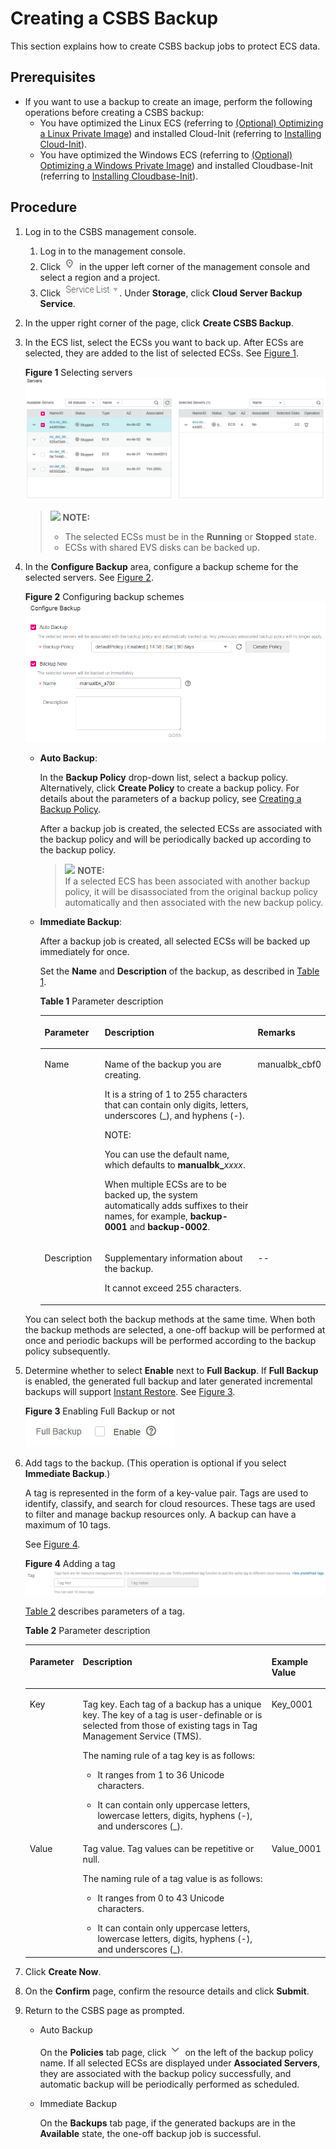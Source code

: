 # Creating a CSBS Backup<a name="EN-US_TOPIC_0072046354"></a>

This section explains how to create CSBS backup jobs to protect ECS data.

## Prerequisites<a name="section1638313413316"></a>

-   If you want to use a backup to create an image, perform the following operations before creating a CSBS backup:
    -   You have optimized the Linux ECS \(referring to  [\(Optional\) Optimizing a Linux Private Image](https://docs.otc.t-systems.com/usermanual/ims/en-us_topic_0047501133.html)\) and installed Cloud-Init \(referring to  [Installing Cloud-Init](https://docs.otc.t-systems.com/usermanual/ims/en-us_topic_0030730603.html)\).
    -   You have optimized the Windows ECS \(referring to  [\(Optional\) Optimizing a Windows Private Image](https://docs.otc.t-systems.com/usermanual/ims/en-us_topic_0047501112.html)\) and installed Cloudbase-Init \(referring to  [Installing Cloudbase-Init](https://docs.otc.t-systems.com/usermanual/ims/en-us_topic_0030730602.html)\).


## Procedure<a name="section10714102810610"></a>

1.  Log in to the CSBS management console.
    1.  Log in to the management console.
    2.  Click  ![](figures/icon-region.png)  in the upper left corner of the management console and select a region and a project.
    3.  Click  ![](figures/icon-servicelist.png). Under  **Storage**, click  **Cloud Server Backup Service**.

2.  In the upper right corner of the page, click  **Create CSBS Backup**.
3.  In the ECS list, select the ECSs you want to back up. After ECSs are selected, they are added to the list of selected ECSs. See  [Figure 1](#fig7683103644515).

    **Figure  1**  Selecting servers<a name="fig7683103644515"></a>  
    ![](figures/selecting-servers.png "selecting-servers")

    >![](/images/icon-note.gif) **NOTE:**   
    >-   The selected ECSs must be in the  **Running**  or  **Stopped**  state.  
    >-   ECSs with shared EVS disks can be backed up.  

4.  In the  **Configure Backup**  area, configure a backup scheme for the selected servers. See  [Figure 2](#fig599112219464).

    **Figure  2**  Configuring backup schemes<a name="fig599112219464"></a>  
    ![](figures/configuring-backup-schemes.png "configuring-backup-schemes")

    -   **Auto Backup**:

        In the  **Backup Policy**  drop-down list, select a backup policy. Alternatively, click  **Create Policy**  to create a backup policy. For details about the parameters of a backup policy, see  [Creating a Backup Policy](creating-a-backup-policy.md).

        After a backup job is created, the selected ECSs are associated with the backup policy and will be periodically backed up according to the backup policy.

        >![](/images/icon-note.gif) **NOTE:**   
        >If a selected ECS has been associated with another backup policy, it will be disassociated from the original backup policy automatically and then associated with the new backup policy.  

    -   **Immediate Backup**:

        After a backup job is created, all selected ECSs will be backed up immediately for once.

        Set the  **Name**  and  **Description**  of the backup, as described in  [Table 1](#table4829135361311).

        **Table  1**  Parameter description

        <a name="table4829135361311"></a>
        <table><thead align="left"><tr id="row148305532138"><th class="cellrowborder" valign="top" width="21.240000000000002%" id="mcps1.2.4.1.1"><p id="p083065318138"><a name="p083065318138"></a><a name="p083065318138"></a>Parameter</p>
        </th>
        <th class="cellrowborder" valign="top" width="56.96%" id="mcps1.2.4.1.2"><p id="p083019532138"><a name="p083019532138"></a><a name="p083019532138"></a>Description</p>
        </th>
        <th class="cellrowborder" valign="top" width="21.8%" id="mcps1.2.4.1.3"><p id="p98301553161318"><a name="p98301553161318"></a><a name="p98301553161318"></a>Remarks</p>
        </th>
        </tr>
        </thead>
        <tbody><tr id="row1783115313136"><td class="cellrowborder" valign="top" width="21.240000000000002%" headers="mcps1.2.4.1.1 "><p id="p3831135341313"><a name="p3831135341313"></a><a name="p3831135341313"></a>Name</p>
        </td>
        <td class="cellrowborder" valign="top" width="56.96%" headers="mcps1.2.4.1.2 "><p id="p1183119535130"><a name="p1183119535130"></a><a name="p1183119535130"></a>Name of the backup you are creating.</p>
        <p id="p12831145311135"><a name="p12831145311135"></a><a name="p12831145311135"></a>It is a string of 1 to 255 characters that can contain only digits, letters, underscores (_), and hyphens (-).</p>
        <div class="note" id="note683113533139"><a name="note683113533139"></a><a name="note683113533139"></a><span class="notetitle"> NOTE: </span><div class="notebody"><p id="p8875521124020"><a name="p8875521124020"></a><a name="p8875521124020"></a>You can use the default name, which defaults to <strong id="b842352706153327"><a name="b842352706153327"></a><a name="b842352706153327"></a>manualbk_</strong><em id="i842352697153330"><a name="i842352697153330"></a><a name="i842352697153330"></a>xxxx</em>.</p>
        <p id="p11831125312137"><a name="p11831125312137"></a><a name="p11831125312137"></a>When multiple ECSs are to be backed up, the system automatically adds suffixes to their names, for example, <strong id="b84235270671449"><a name="b84235270671449"></a><a name="b84235270671449"></a>backup-0001</strong> and <strong id="b50763064071456"><a name="b50763064071456"></a><a name="b50763064071456"></a>backup-0002</strong>.</p>
        </div></div>
        </td>
        <td class="cellrowborder" valign="top" width="21.8%" headers="mcps1.2.4.1.3 "><p id="p15831185312131"><a name="p15831185312131"></a><a name="p15831185312131"></a>manualbk_cbf0</p>
        </td>
        </tr>
        <tr id="row3831195371315"><td class="cellrowborder" valign="top" width="21.240000000000002%" headers="mcps1.2.4.1.1 "><p id="p9831185391318"><a name="p9831185391318"></a><a name="p9831185391318"></a>Description</p>
        </td>
        <td class="cellrowborder" valign="top" width="56.96%" headers="mcps1.2.4.1.2 "><p id="p10831853181310"><a name="p10831853181310"></a><a name="p10831853181310"></a>Supplementary information about the backup.</p>
        <p id="p10831135391313"><a name="p10831135391313"></a><a name="p10831135391313"></a>It cannot exceed 255 characters.</p>
        </td>
        <td class="cellrowborder" valign="top" width="21.8%" headers="mcps1.2.4.1.3 "><p id="p19831165313138"><a name="p19831165313138"></a><a name="p19831165313138"></a>--</p>
        </td>
        </tr>
        </tbody>
        </table>

    You can select both the backup methods at the same time. When both the backup methods are selected, a one-off backup will be performed at once and periodic backups will be performed according to the backup policy subsequently.

5.  Determine whether to select  **Enable**  next to  **Full Backup**. If  **Full Backup**  is enabled, the generated full backup and later generated incremental backups will support  [Instant Restore](basic-concepts.md#section181448505477). See  [Figure 3](#fig21211503353).

    **Figure  3**  Enabling Full Backup or not<a name="fig21211503353"></a>  
    ![](figures/enabling-full-backup-or-not.png "enabling-full-backup-or-not")

6.  Add tags to the backup. \(This operation is optional if you select  **Immediate Backup**.\)

    A tag is represented in the form of a key-value pair. Tags are used to identify, classify, and search for cloud resources. These tags are used to filter and manage backup resources only. A backup can have a maximum of 10 tags.

    See  [Figure 4](#fig09521715453).

    **Figure  4**  Adding a tag<a name="fig09521715453"></a>  
    ![](figures/adding-a-tag.png "adding-a-tag")

    [Table 2](#table191162312815)  describes parameters of a tag.

    **Table  2**  Parameter description

    <a name="table191162312815"></a>
    <table><thead align="left"><tr id="row41151331884"><th class="cellrowborder" valign="top" width="16%" id="mcps1.2.4.1.1"><p id="p311514319817"><a name="p311514319817"></a><a name="p311514319817"></a>Parameter</p>
    </th>
    <th class="cellrowborder" valign="top" width="65%" id="mcps1.2.4.1.2"><p id="p3115234819"><a name="p3115234819"></a><a name="p3115234819"></a>Description</p>
    </th>
    <th class="cellrowborder" valign="top" width="19%" id="mcps1.2.4.1.3"><p id="p19990164015312"><a name="p19990164015312"></a><a name="p19990164015312"></a>Example Value</p>
    </th>
    </tr>
    </thead>
    <tbody><tr id="row51153313816"><td class="cellrowborder" valign="top" width="16%" headers="mcps1.2.4.1.1 "><p id="p14115183385"><a name="p14115183385"></a><a name="p14115183385"></a>Key</p>
    </td>
    <td class="cellrowborder" valign="top" width="65%" headers="mcps1.2.4.1.2 "><p id="p611511310819"><a name="p611511310819"></a><a name="p611511310819"></a>Tag key. Each tag of a backup has a unique key. The key of a tag is user-definable or is selected from those of existing tags in Tag Management Service (TMS).</p>
    <p id="p191158314810"><a name="p191158314810"></a><a name="p191158314810"></a>The naming rule of a tag key is as follows:</p>
    <a name="ul1277719205177"></a><a name="ul1277719205177"></a><ul id="ul1277719205177"><li>It ranges from 1 to 36 Unicode characters.</li></ul>
    <a name="ul20115438812"></a><a name="ul20115438812"></a><ul id="ul20115438812"><li>It can contain only uppercase letters, lowercase letters, digits, hyphens (-), and underscores (_).</li></ul>
    </td>
    <td class="cellrowborder" valign="top" width="19%" headers="mcps1.2.4.1.3 "><p id="p1499017405316"><a name="p1499017405316"></a><a name="p1499017405316"></a>Key_0001</p>
    </td>
    </tr>
    <tr id="row21161531187"><td class="cellrowborder" valign="top" width="16%" headers="mcps1.2.4.1.1 "><p id="p101151731081"><a name="p101151731081"></a><a name="p101151731081"></a>Value</p>
    </td>
    <td class="cellrowborder" valign="top" width="65%" headers="mcps1.2.4.1.2 "><p id="p1911693486"><a name="p1911693486"></a><a name="p1911693486"></a>Tag value. Tag values can be repetitive or null.</p>
    <p id="p21161131085"><a name="p21161131085"></a><a name="p21161131085"></a>The naming rule of a tag value is as follows:</p>
    <a name="ul1640142918175"></a><a name="ul1640142918175"></a><ul id="ul1640142918175"><li>It ranges from 0 to 43 Unicode characters.</li></ul>
    <a name="ul211610318811"></a><a name="ul211610318811"></a><ul id="ul211610318811"><li>It can contain only uppercase letters, lowercase letters, digits, hyphens (-), and underscores (_).</li></ul>
    </td>
    <td class="cellrowborder" valign="top" width="19%" headers="mcps1.2.4.1.3 "><p id="p129902040143116"><a name="p129902040143116"></a><a name="p129902040143116"></a>Value_0001</p>
    </td>
    </tr>
    </tbody>
    </table>

7.  Click  **Create Now**.
8.  On the  **Confirm**  page, confirm the resource details and click  **Submit**.
9.  Return to the CSBS page as prompted.
    -   Auto Backup

        On the  **Policies**  tab page, click  ![](figures/icon-down(2).png)  on the left of the backup policy name. If all selected ECSs are displayed under  **Associated Servers**, they are associated with the backup policy successfully, and automatic backup will be periodically performed as scheduled.

    -   Immediate Backup

        On the  **Backups**  tab page, if the generated backups are in the  **Available**  state, the one-off backup job is successful. 



